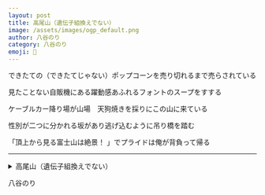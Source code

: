 ```yaml
---
layout: post
title: 高尾山（遺伝子組換えでない）
image: /assets/images/ogp_default.png
author: 八谷のり
category: 八谷のり
emoji: 🍞
---
```


<div class="tanka-area"><div class="tanka">
<p>できたての（できたてじゃない）ポップコーンを売り切れるまで売らされている</p>
<p>見たことない自販機にある躍動感あふれるフォントのスープをすする</p>
<p>ケーブルカー降り場が山場　天狗焼きを採りにこの山に来ている</p>
<p>性別が二つに分かれる坂があり逃げ込むように吊り橋を踏む</p>
<p>「頂上から見る富士山は絶景！ 」でプライドは俺が背負って帰る</p></div></div>

---

<details><summary>高尾山（遺伝子組換えでない）</summary>
できたての（できたてじゃない）ポップコーンを売り切れるまで売らされている<br />
見たことない自販機にある躍動感あふれるフォントのスープをすする<br />
ケーブルカー降り場が山場　天狗焼きを採りにこの山に来ている<br />
性別が二つに分かれる坂があり逃げ込むように吊り橋を踏む<br />
「頂上から見る富士山は絶景！ 」でプライドは俺が背負って帰る<br />
</details>

八谷のり
